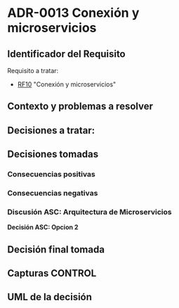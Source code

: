 # ADR-0013 Conexión y microservicios

## Identificador del Requisito

Requisito a tratar: 
* [RF10](https://github.com/kikmar/DAS-GRUPO-8/blob/feature/Semana2/Semana%202/Requisitos/rf10.md) "Conexión y microservicios"


## Contexto y problemas a resolver



## Decisiones a tratar:





## Decisiones tomadas



### Consecuencias positivas <!-- optional -->



### Consecuencias negativas <!-- optional -->


### Discusión ASC: Arquitectura de Microservicios

**Decisión ASC: Opcion 2**

## Decisión final tomada



## Capturas CONTROL 


## UML de la decisión






